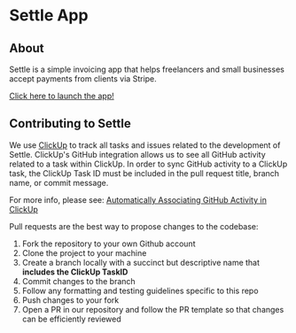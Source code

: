 # Settle App

## About 

Settle is a simple invoicing app that helps freelancers and small businesses accept payments from clients via Stripe. 

[Click here to launch the app!](https://settle.herokuapp.com/)

## Contributing to Settle

We use [ClickUp](https://clickup.com/) to track all tasks and issues related to the development of Settle. ClickUp's GitHub integration allows us to see all GitHub activity related to a task within ClickUp. In order to sync GitHub activity to a ClickUp task, the ClickUp Task ID must be included in the pull request title, branch name, or commit message.

For more info, please see: [Automatically Associating GitHub Activity in ClickUp](https://help.clickup.com/hc/en-us/articles/6305771568791-GitHub#automatically-associating-github-activity-in-clickup-)

Pull requests are the best way to propose changes to the codebase:

1. Fork the repository to your own Github account
2. Clone the project to your machine
3. Create a branch locally with a succinct but descriptive name that **includes the ClickUp TaskID**
4. Commit changes to the branch
5. Follow any formatting and testing guidelines specific to this repo
6. Push changes to your fork
7. Open a PR in our repository and follow the PR template so that changes can be efficiently reviewed
